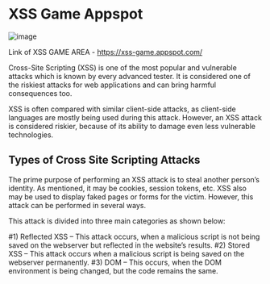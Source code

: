 # XSS Game Appspot 

![image](https://user-images.githubusercontent.com/60937657/209459481-f9fa5664-0a05-4402-8f99-2abe37ffd64d.png)

Link of XSS GAME AREA - https://xss-game.appspot.com/

Cross-Site Scripting (XSS) is one of the most popular and vulnerable attacks which is known by every advanced tester. It is considered one of the riskiest attacks for web applications and can bring harmful consequences too.

XSS is often compared with similar client-side attacks, as client-side languages are mostly being used during this attack. However, an XSS attack is considered riskier, because of its ability to damage even less vulnerable technologies.

## Types of Cross Site Scripting Attacks

The prime purpose of performing an XSS attack is to steal another person’s identity. As mentioned, it may be cookies, session tokens, etc. XSS also may be used to display faked pages or forms for the victim. However, this attack can be performed in several ways.

This attack is divided into three main categories as shown below:

#1) Reflected XSS – This attack occurs, when a malicious script is not being saved on the webserver but reflected in the website’s results.
#2) Stored XSS – This attack occurs when a malicious script is being saved on the webserver permanently.
#3) DOM – This occurs, when the DOM environment is being changed, but the code remains the same.
